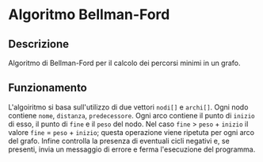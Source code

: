 # Algoritmo Bellman-Ford

## Descrizione
Algoritmo di Bellman-Ford per il calcolo dei percorsi minimi in un grafo.

## Funzionamento
L'algoiritmo si basa sull'utilizzo di due vettori `nodi[]` e `archi[]`.
Ogni nodo contiene `nome`, `distanza`, `predecessore`.
Ogni arco contiene il punto di `inizio` di esso, il punto di `fine` e il `peso` del nodo.
Nel caso `fine` > `peso` + `inizio` il valore `fine` = `peso` + `inizio`; questa operazione viene ripetuta per ogni arco del grafo.
Infine controlla la presenza di eventuali cicli negativi e, se presenti, invia un messaggio di errore e ferma l'esecuzione del programma. 